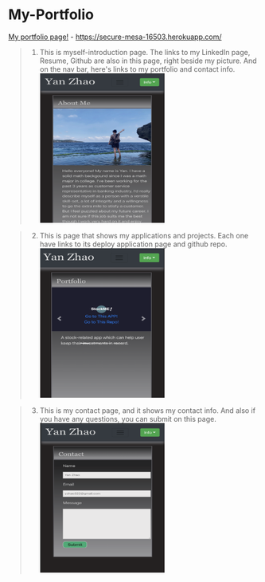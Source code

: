 # My-Portfolio


[My portfolio page!](https://secure-mesa-16503.herokuapp.com/) - https://secure-mesa-16503.herokuapp.com/

>1. This is myself-introduction page. The links to my LinkedIn page, Resume, Github are also in this page, right beside my picture. And on the nav bar, here's links to my portfolio and contact info. <br> <img src="demo/home.png" width="250" height="300" >

>2. This is page that shows my applications and projects. Each one have links to its deploy application page and github repo. <br> <img src="demo/portfolio.png" width="250" height="300" >

>3. This is my contact page, and it shows my contact info. And also if you have any questions, you can submit on this page. <br> <img src="demo/contact.png" width="250" height="300" >



